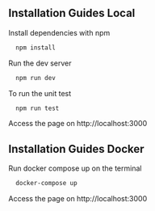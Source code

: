 
## Installation Guides Local
Install dependencies with npm

```bash
  npm install 
```

Run the dev server

```bash
  npm run dev
```

To run the unit test
```bash
  npm run test
```

Access the page on http://localhost:3000

## Installation Guides Docker

Run docker compose up on the terminal

```bash
  docker-compose up
```

Access the page on http://localhost:3000

  